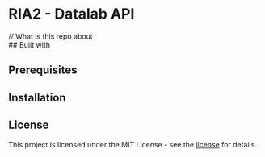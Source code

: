 # RIA2 - Datalab API
// What is this repo about  
## Built with  
## Prerequisites
## Installation
## License
This project is licensed under the MIT License - see the [license](license) for details.  